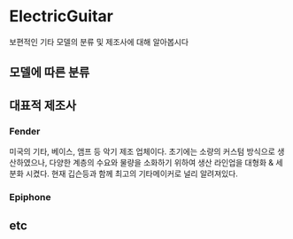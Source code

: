 # ElectricGuitar
보편적인 기타 모델의 분류 및 제조사에 대해 알아봅시다

## 모델에 따른 분류

## 대표적 제조사

### Fender
미국의 기타, 베이스, 앰프 등 악기 제조 업체이다. 초기에는 소량의 커스텀 방식으로 생산하였으나, 다양한 계층의 수요와 물량을 소화하기 위하여 생산 라인업을 대형화 & 세분화 시켰다. 현재 깁슨등과 함께 최고의 기타메이커로 널리 알려져있다. 

### Epiphone

## etc

